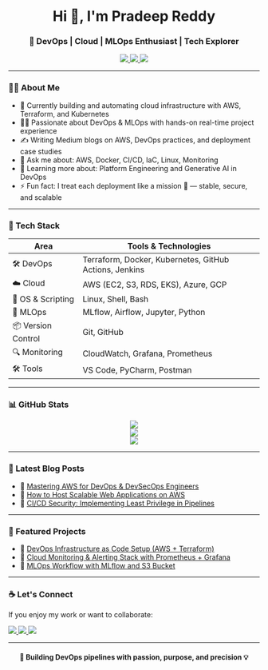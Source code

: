 
<h1 align="center">Hi 👋, I'm Pradeep Reddy</h1>
<h3 align="center">🚀 DevOps | Cloud | MLOps Enthusiast | Tech Explorer</h3>

<p align="center">
  <a href="https://www.linkedin.com/in/pradeep-reddy-869492347/" target="_blank">
    <img src="https://img.shields.io/badge/LinkedIn-Connect-blue?logo=linkedin" />
  </a>
  <a href="https://medium.com/@prc1196" target="_blank">
    <img src="https://img.shields.io/badge/Medium-Blogs-black?logo=medium" />
  </a>
  <a href="mailto:prc1196@gmail.com">
    <img src="https://img.shields.io/badge/Email-Contact-red?logo=gmail" />
  </a>
</p>

---

### 👨‍💻 About Me
- 🔭 Currently building and automating cloud infrastructure with AWS, Terraform, and Kubernetes  
- 👨‍🏫 Passionate about DevOps & MLOps with hands-on real-time project experience  
- ✍️ Writing Medium blogs on AWS, DevOps practices, and deployment case studies  
- 💬 Ask me about: AWS, Docker, CI/CD, IaC, Linux, Monitoring  
- 🌱 Learning more about: Platform Engineering and Generative AI in DevOps  
- ⚡ Fun fact: I treat each deployment like a mission 🚀 — stable, secure, and scalable  

---

### 🧰 Tech Stack

| Area | Tools & Technologies |
|------|----------------------|
| 🛠️ DevOps | Terraform, Docker, Kubernetes, GitHub Actions, Jenkins |
| ☁️ Cloud | AWS (EC2, S3, RDS, EKS), Azure, GCP |
| 📁 OS & Scripting | Linux, Shell, Bash |
| 🧠 MLOps | MLflow, Airflow, Jupyter, Python |
| 📦 Version Control | Git, GitHub |
| 🔍 Monitoring | CloudWatch, Grafana, Prometheus |
| 🛠️ Tools | VS Code, PyCharm, Postman |

---

### 📊 GitHub Stats

<p align="center">
  <img src="https://github-readme-stats.vercel.app/api?username=prc1196&show_icons=true&theme=radical" />
  <br>
  <img src="https://github-readme-streak-stats.herokuapp.com?user=prc1196&theme=radical" />
  <br>
  <img src="https://github-readme-activity-graph.cyclic.app/graph?username=prc1196&theme=github-compact" />
</p>

---

### 📝 Latest Blog Posts

- 📘 [Mastering AWS for DevOps & DevSecOps Engineers](https://medium.com/@prc1196)
- 📍 [How to Host Scalable Web Applications on AWS](https://medium.com/@prc1196)
- 🤖 [CI/CD Security: Implementing Least Privilege in Pipelines](https://medium.com/@prc1196)

---

### 🚀 Featured Projects

- 🔧 [DevOps Infrastructure as Code Setup (AWS + Terraform)](https://github.com/prc1196)
- 📡 [Cloud Monitoring & Alerting Stack with Prometheus + Grafana](https://github.com/prc1196)
- 🧪 [MLOps Workflow with MLflow and S3 Bucket](https://github.com/prc1196)

---

### ☕ Let's Connect

If you enjoy my work or want to collaborate:

<p align="left">
  <a href="https://www.linkedin.com/in/pradeep-reddy-869492347/">
    <img src="https://img.shields.io/badge/LinkedIn-Pradeep-blue?logo=linkedin" />
  </a>
  <a href="https://medium.com/@prc1196">
    <img src="https://img.shields.io/badge/Medium-Read%20my%20blogs-black?logo=medium" />
  </a>
  <a href="mailto:prc1196@gmail.com">
    <img src="https://img.shields.io/badge/Gmail-Email-red?logo=gmail" />
  </a>
</p>

---

<h4 align="center">🚀 Building DevOps pipelines with passion, purpose, and precision 💡</h4>
